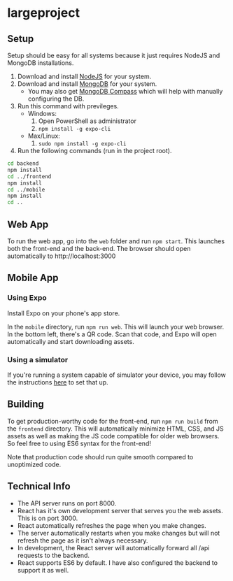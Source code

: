 # largeproject

## Setup
Setup should be easy for all systems because it just requires NodeJS and MongoDB installations.

1. Download and install [NodeJS](https://nodejs.org/en/) for your system.
2. Download and install [MongoDB](https://www.mongodb.com/try/download/community) for your system.
	+ You may also get [MongoDB Compass](https://www.mongodb.com/try/download/compass) which will help with manually configuring the DB.
3. Run this command with previleges.
	+ Windows:
		1. Open PowerShell as administrator
		2. `npm install -g expo-cli`
	+ Max/Linux:
		1. `sudo npm install -g expo-cli`
4. Run the following commands (run in the project root).
```bash
cd backend
npm install
cd ../frontend
npm install
cd ../mobile
npm install
cd ..
```

## Web App
To run the web app, go into the `web` folder and run `npm start`. This launches both the front-end and the back-end. The browser should open automatically to http://localhost:3000

## Mobile App

### Using Expo
Install Expo on your phone's app store.

In the `mobile` directory, run `npm run web`. This will launch your web browser. In the bottom left, there's a QR code. Scan that code, and Expo will open automatically and start downloading assets.

### Using a simulator
If you're running a system capable of simulator your device, you may follow the instructions [here](https://docs.expo.io/get-started/installation/#running-the-expo-client-on-your-computer) to set that up.

## Building
To get production-worthy code for the front-end, run `npm run build` from the `frontend` directory. This will automatically minimize HTML, CSS, and JS assets as well as making the JS code compatible for older web browsers. So feel free to using ES6 syntax for the front-end!

Note that production code should run quite smooth compared to unoptimized code.

## Technical Info
+ The API server runs on port 8000.
+ React has it's own development server that serves you the web assets. This is on port 3000.
+ React automatically refreshes the page when you make changes.
+ The server automatically restarts when you make changes but will not refresh the page as it isn't always necessary.
+ In development, the React server will automatically forward all /api requests to the backend.
+ React supports ES6 by default. I have also configured the backend to support it as well.